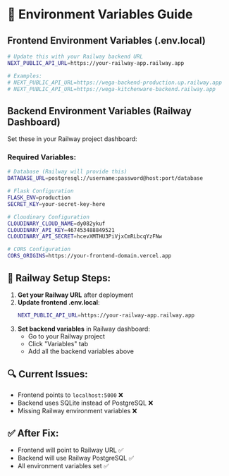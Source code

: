 # 🔧 Environment Variables Guide

## Frontend Environment Variables (.env.local)

```bash
# Update this with your Railway backend URL
NEXT_PUBLIC_API_URL=https://your-railway-app.railway.app

# Examples:
# NEXT_PUBLIC_API_URL=https://wega-backend-production.up.railway.app
# NEXT_PUBLIC_API_URL=https://wega-kitchenware-backend.railway.app
```

## Backend Environment Variables (Railway Dashboard)

Set these in your Railway project dashboard:

### Required Variables:
```bash
# Database (Railway will provide this)
DATABASE_URL=postgresql://username:password@host:port/database

# Flask Configuration
FLASK_ENV=production
SECRET_KEY=your-secret-key-here

# Cloudinary Configuration
CLOUDINARY_CLOUD_NAME=dy082ykuf
CLOUDINARY_API_KEY=467453488849521
CLOUDINARY_API_SECRET=hcevXMTHU3PiVjxCmRLbcqYzFNw

# CORS Configuration
CORS_ORIGINS=https://your-frontend-domain.vercel.app
```

## 🚀 Railway Setup Steps:

1. **Get your Railway URL** after deployment
2. **Update frontend .env.local**:
   ```bash
   NEXT_PUBLIC_API_URL=https://your-railway-app.railway.app
   ```
3. **Set backend variables** in Railway dashboard:
   - Go to your Railway project
   - Click "Variables" tab
   - Add all the backend variables above

## 🔍 Current Issues:

- Frontend points to `localhost:5000` ❌
- Backend uses SQLite instead of PostgreSQL ❌
- Missing Railway environment variables ❌

## ✅ After Fix:

- Frontend will point to Railway URL ✅
- Backend will use Railway PostgreSQL ✅
- All environment variables set ✅ 